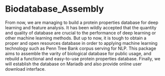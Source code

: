 # Biodatabase_Assembly
From now, we are managing to build a protein properties database for deep learning and feature analysis. It has been wildly accepted that the quantity and quality of database are crucial to the performance of deep learning or other machine learning methods. But up to now, it is tough to obtain a proper and open resources database in order to applying machine learning technology such as Penn Tree Bank corpus serving for NLP. 
This package aims to assemble the varity of biological database for public usage, and rebuild a functional and easy-to-use protein properties database. Finally, we will establish the database on Mariadb and also provide online user download interface.
